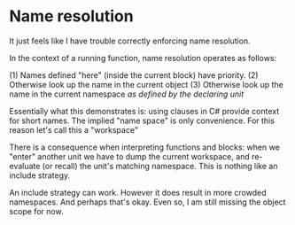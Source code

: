 # Name resolution

It just feels like I have trouble correctly enforcing name resolution.

In the context of a running function, name resolution operates as follows:

(1) Names defined "here" (inside the current block) have priority.
(2) Otherwise look up the name in the current object
(3) Otherwise look up the name in the current namespace *as defined by the declaring unit*

Essentially what this demonstrates is: using clauses in C# provide context for short names. The implied "name space" is only convenience. For this reason let's call this a "workspace"

There is a consequence when interpreting functions and blocks: when we "enter" another unit we have to dump the current workspace, and re-evaluate (or recall) the unit's matching namespace. This is nothing like an include strategy.

An include strategy can work. However it does result in more crowded namespaces. And perhaps that's okay. Even so, I am still missing the object scope for now.

